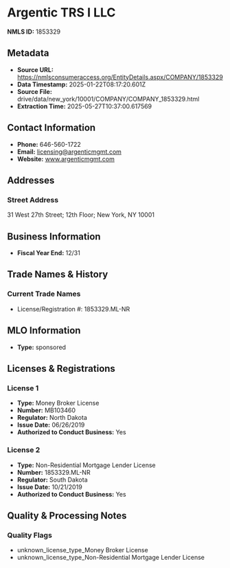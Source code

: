 # Argentic TRS I LLC

**NMLS ID:** 1853329

## Metadata
- **Source URL:** https://nmlsconsumeraccess.org/EntityDetails.aspx/COMPANY/1853329
- **Data Timestamp:** 2025-01-22T08:17:20.601Z
- **Source File:** drive/data/new_york/10001/COMPANY/COMPANY_1853329.html
- **Extraction Time:** 2025-05-27T10:37:00.617569

## Contact Information
- **Phone:** 646-560-1722
- **Email:** licensing@argenticmgmt.com
- **Website:** www.argenticmgmt.com

## Addresses
### Street Address
31 West 27th Street; 12th Floor; New York, NY 10001

## Business Information
- **Fiscal Year End:** 12/31

## Trade Names & History
### Current Trade Names
- License/Registration #: 1853329.ML-NR

## MLO Information
- **Type:** sponsored

## Licenses & Registrations

### License 1
- **Type:** Money Broker License
- **Number:** MB103460
- **Regulator:** North Dakota
- **Issue Date:** 06/26/2019
- **Authorized to Conduct Business:** Yes

### License 2
- **Type:** Non-Residential Mortgage Lender License
- **Number:** 1853329.ML-NR
- **Regulator:** South Dakota
- **Issue Date:** 10/21/2019
- **Authorized to Conduct Business:** Yes

## Quality & Processing Notes
### Quality Flags
- unknown_license_type_Money Broker License
- unknown_license_type_Non-Residential Mortgage Lender License
